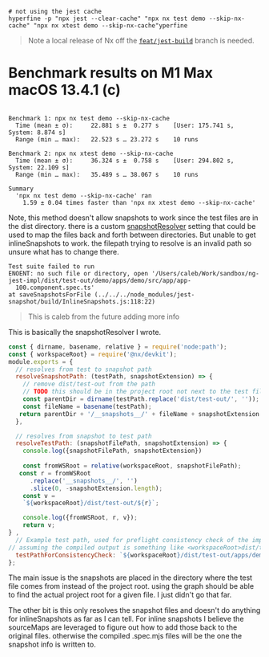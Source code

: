 ```shell
# not using the jest cache
hyperfine -p "npx jest --clear-cache" "npx nx test demo --skip-nx-cache" "npx nx xtest demo --skip-nx-cache"yperfine
```

> Note a local release of Nx off the [`feat/jest-build`](https://github.com/barbados-clemens/nx/tree/feat/jest-build) branch is needed.

# Benchmark results on M1 Max macOS 13.4.1 (c)

```shell

Benchmark 1: npx nx test demo --skip-nx-cache
  Time (mean ± σ):     22.881 s ±  0.277 s    [User: 175.741 s, System: 8.874 s]
  Range (min … max):   22.523 s … 23.272 s    10 runs

Benchmark 2: npx nx xtest demo --skip-nx-cache
  Time (mean ± σ):     36.324 s ±  0.758 s    [User: 294.802 s, System: 22.109 s]
  Range (min … max):   35.489 s … 38.067 s    10 runs

Summary
  'npx nx test demo --skip-nx-cache' ran
    1.59 ± 0.04 times faster than 'npx nx xtest demo --skip-nx-cache'

```

Note, this method doesn't allow snapshots to work since the test files are in the dist directory.
there is a custom [snapshotResolver](https://jestjs.io/docs/configuration#snapshotresolver-string) setting that could be used to map the files back and forth between directories.
But unable to get inlineSnapshots to work. the filepath trying to resolve is an invalid path so unsure what has to change there.

```
Test suite failed to run
ENOENT: no such file or directory, open '/Users/caleb/Work/sandbox/ng-jest-impl/dist/test-out/demo/apps/demo/src/app/app-
  100.component.spec.ts'
at saveSnapshotsForFile (../../../node_modules/jest-snapshot/build/InlineSnapshots.js:118:22)

```
> This is caleb from the future adding more info

This is basically the snapshotResolver I wrote.

```js
const { dirname, basename, relative } = require('node:path');
const { workspaceRoot} = require('@nx/devkit');
module.exports = {
  // resolves from test to snapshot path
  resolveSnapshotPath: (testPath, snapshotExtension) => {
    // remove dist/test-out from the path 
    // TODO this should be in the project root not next to the test file.
    const parentDir = dirname(testPath.replace('dist/test-out/', ''));
    const fileName = basename(testPath);
   return parentDir + '/__snapshots__/' + fileName + snapshotExtension
  },

  // resolves from snapshot to test path
  resolveTestPath: (snapshotFilePath, snapshotExtension) => {
    console.log({snapshotFilePath, snapshotExtension})
 
    const fromWSRoot = relative(workspaceRoot, snapshotFilePath);
   const r = fromWSRoot
      .replace('__snapshots__/', '')
      .slice(0, -snapshotExtension.length);
    const v = 
    `${workspaceRoot}/dist/test-out/${r}`;

    console.log({fromWSRoot, r, v});
    return v;
} ,
  // Example test path, used for preflight consistency check of the implementation above
// assuming the compiled output is something like <workspaceRoot>dist/test-out/<projectRoot>/<pathToSpecFile>
  testPathForConsistencyCheck: `${workspaceRoot}/dist/test-out/apps/demo/src/example.spec.mjs`
};
```
The main issue is the snapshots are placed in the directory where the test file comes from instead of the project root. 
using the graph should be able to find the actual project root for a given file. I just didn't go that far. 

The other bit is this only resolves the snapshot files and doesn't do anything for inlineSnapshots as far as I can tell. For inline snapshots I believe the sourceMaps are leveraged to figure out how to add those back to the original files. otherwise the compiled .spec.mjs files will be the one the snapshot info is written to. 
